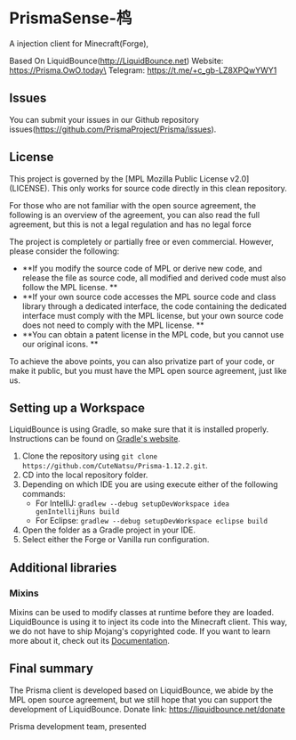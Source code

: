 # PrismaSense-㭤
A  injection client for Minecraft(Forge),

Based On LiquidBounce(http://LiquidBounce.net)
Website: https://Prisma.OwO.today\
Telegram: https://t.me/+c_gb-LZ8XPQwYWY1

## Issues
You can submit your issues in our Github repository issues(https://github.com/PrismaProject/Prisma/issues).

## License
This project is governed by the [MPL Mozilla Public License v2.0] (LICENSE). This only works for source code directly in this clean repository.

For those who are not familiar with the open source agreement, the following is an overview of the agreement, you can also read the full agreement, but this is not a legal regulation and has no legal force

The project is completely or partially free or even commercial. However, please consider the following:

- **If you modify the source code of MPL or derive new code, and release the file as source code, all modified and derived code must also follow the MPL license. **
- **If your own source code accesses the MPL source code and class library through a dedicated interface, the code containing the dedicated interface must comply with the MPL license, but your own source code does not need to comply with the MPL license. **
- **You can obtain a patent license in the MPL code, but you cannot use our original icons. **

To achieve the above points, you can also privatize part of your code, or make it public, but you must have the MPL open source agreement, just like us.

## Setting up a Workspace
LiquidBounce is using Gradle, so make sure that it is installed properly. Instructions can be found on [Gradle's website](https://gradle.org/install/).
1. Clone the repository using `git clone https://github.com/CuteNatsu/Prisma-1.12.2.git`. 
2. CD into the local repository folder.
3. Depending on which IDE you are using execute either of the following commands:
    - For IntelliJ: `gradlew --debug setupDevWorkspace idea genIntellijRuns build`
    - For Eclipse: `gradlew --debug setupDevWorkspace eclipse build`
4. Open the folder as a Gradle project in your IDE.
5. Select either the Forge or Vanilla run configuration.

## Additional libraries
### Mixins
Mixins can be used to modify classes at runtime before they are loaded. LiquidBounce is using it to inject its code into the Minecraft client. This way, we do not have to ship Mojang's copyrighted code. If you want to learn more about it, check out its [Documentation](https://docs.spongepowered.org/5.1.0/en/plugin/internals/mixins.html).

## Final summary

The Prisma client is developed based on LiquidBounce, we abide by the MPL open source agreement, but we still hope that you can support the development of LiquidBounce.
Donate link: https://liquidbounce.net/donate

Prisma development team, presented
